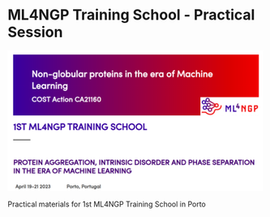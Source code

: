 # ML4NGP Training School - Practical Session

<p align="center">
  <img src="./ml4ngp_training_school_logo.png" width="1200">
</p>

Practical materials for 1st ML4NGP Training School in Porto
